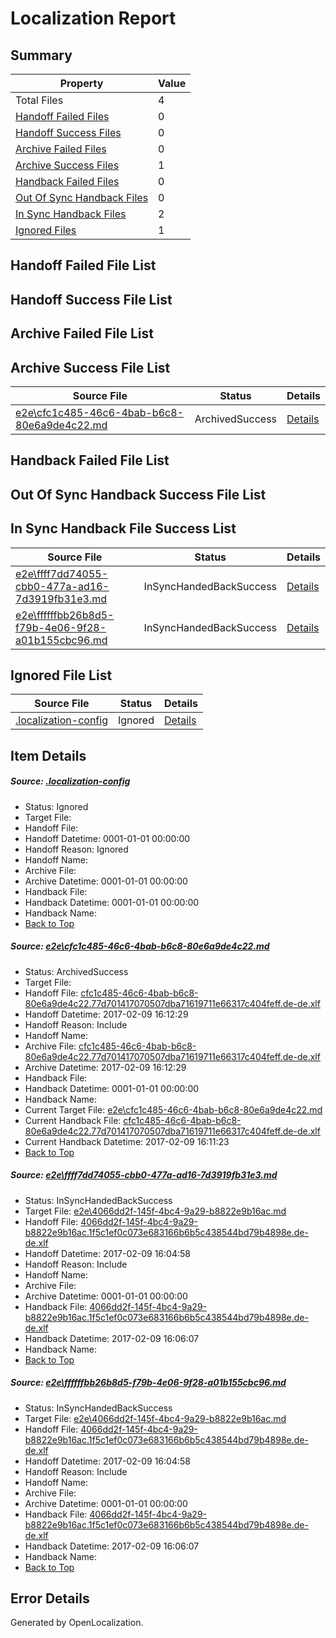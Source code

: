 # <a name='report-top'></a> Localization Report

## Summary
 Property | Value 
 -------- | ----- 
 Total Files | 4
[ Handoff Failed Files ](#handoff-failed-list)| 0
[ Handoff Success Files ](#handoff-success-list)| 0
[ Archive Failed Files ](#archive-failed-list)| 0
[ Archive Success Files ](#archive-success-list)| 1
[ Handback Failed Files ](#handback-failed-list)| 0
[ Out Of Sync Handback Files ](#outofsync-handback-success-list)| 0
[ In Sync Handback Files ](#insync-handback-success-list)| 2
[ Ignored Files ](#ignored-list)| 1

## <a name='handoff-failed-list'></a> Handoff Failed File List

## <a name='handoff-success-list'></a> Handoff Success File List

## <a name='archive-failed-list'></a> Archive Failed File List

## <a name='archive-success-list'></a> Archive Success File List
 Source File | Status | Details 
 ----------- | ------ | ------- 
 [e2e\cfc1c485-46c6-4bab-b6c8-80e6a9de4c22.md](https://github.com/OpenLocalizationTestOrg/ol-test0/blob/16cbf9132e7f0dd8e05c3b47db0ac14705a83ec3/e2e/cfc1c485-46c6-4bab-b6c8-80e6a9de4c22.md) | ArchivedSuccess | [Details](#08abbc2fbae6f506babe0777edac51c114eb55ad1)

## <a name='handback-failed-list'></a> Handback Failed File List

## <a name='outofsync-handback-success-list'></a> Out Of Sync Handback Success File List

## <a name='insync-handback-success-list'></a> In Sync Handback File Success List
 Source File | Status | Details 
 ----------- | ------ | ------- 
 [e2e\ffff7dd74055-cbb0-477a-ad16-7d3919fb31e3.md](https://github.com/OpenLocalizationTestOrg/ol-test0/blob/6f24fd9ef516f1944f4a07fbf850af948bcc2b5a/e2e/ffff7dd74055-cbb0-477a-ad16-7d3919fb31e3.md) | InSyncHandedBackSuccess | [Details](#12ace0cbeef574502f1f412498285d884e59b23d2)
 [e2e\ffffffbb26b8d5-f79b-4e06-9f28-a01b155cbc96.md](https://github.com/OpenLocalizationTestOrg/ol-test0/blob/16cbf9132e7f0dd8e05c3b47db0ac14705a83ec3/e2e/ffffffbb26b8d5-f79b-4e06-9f28-a01b155cbc96.md) | InSyncHandedBackSuccess | [Details](#12ace0cbeef574502f1f412498285d884e59b23d3)

## <a name='ignored-list'></a> Ignored File List
 Source File | Status | Details 
 ----------- | ------ | ------- 
 [.localization-config](https://github.com/OpenLocalizationTestOrg/ol-test0/blob/16cbf9132e7f0dd8e05c3b47db0ac14705a83ec3/.localization-config) | Ignored | [Details](#cb0632cf59c1387fc1742bfb9fa3c47f87e2e5c90)

## Item Details
##### <a name='cb0632cf59c1387fc1742bfb9fa3c47f87e2e5c90'></a> Source: [.localization-config](https://github.com/OpenLocalizationTestOrg/ol-test0/blob/16cbf9132e7f0dd8e05c3b47db0ac14705a83ec3/.localization-config)
* Status: Ignored
* Target File: 
* Handoff File: 
* Handoff Datetime: 0001-01-01 00:00:00
* Handoff Reason: Ignored
* Handoff Name: 
* Archive File: 
* Archive Datetime: 0001-01-01 00:00:00
* Handback File: 
* Handback Datetime: 0001-01-01 00:00:00
* Handback Name: 
* [Back to Top](#report-top)

##### <a name='08abbc2fbae6f506babe0777edac51c114eb55ad1'></a> Source: [e2e\cfc1c485-46c6-4bab-b6c8-80e6a9de4c22.md](https://github.com/OpenLocalizationTestOrg/ol-test0/blob/16cbf9132e7f0dd8e05c3b47db0ac14705a83ec3/e2e/cfc1c485-46c6-4bab-b6c8-80e6a9de4c22.md)
* Status: ArchivedSuccess
* Target File: 
* Handoff File: [cfc1c485-46c6-4bab-b6c8-80e6a9de4c22.77d701417070507dba71619711e66317c404feff.de-de.xlf](https://github.com/OpenLocalizationTestOrg/ol-test0-handoff/blob/5021d9e3e396b1bbba9a3c3c82777e90fab506f3/ol-handoff/OpenLocalizationTestOrg/ol-test0-dede/shujia/ht/cfc1c485-46c6-4bab-b6c8-80e6a9de4c22.77d701417070507dba71619711e66317c404feff.de-de.xlf)
* Handoff Datetime: 2017-02-09 16:12:29
* Handoff Reason: Include
* Handoff Name: 
* Archive File: [cfc1c485-46c6-4bab-b6c8-80e6a9de4c22.77d701417070507dba71619711e66317c404feff.de-de.xlf](https://github.com/OpenLocalizationTestOrg/ol-test0-handoff/blob/7ed052d901fee49f80c11cbe88d7029fe3ea70cd/ol-archive/OpenLocalizationTestOrg/ol-test0-dede/shujia/ht/cfc1c485-46c6-4bab-b6c8-80e6a9de4c22.77d701417070507dba71619711e66317c404feff.de-de.xlf)
* Archive Datetime: 2017-02-09 16:12:29
* Handback File: 
* Handback Datetime: 0001-01-01 00:00:00
* Handback Name: 
* Current Target File: [e2e\cfc1c485-46c6-4bab-b6c8-80e6a9de4c22.md](https://github.com/OpenLocalizationTestOrg/ol-test0-dede/blob/a1c27439335a55fda3c1053d682e8347cec78682/e2e/cfc1c485-46c6-4bab-b6c8-80e6a9de4c22.md)
* Current Handback File: [cfc1c485-46c6-4bab-b6c8-80e6a9de4c22.77d701417070507dba71619711e66317c404feff.de-de.xlf](https://github.com/OpenLocalizationTestOrg/ol-test0-handback/blob/e053c9147717f6a9e90b76e2ed9a758626df44ed/ol-handback/OpenLocalizationTestOrg/ol-test0-dede/shujia/ht/cfc1c485-46c6-4bab-b6c8-80e6a9de4c22.77d701417070507dba71619711e66317c404feff.de-de.xlf)
* Current Handback Datetime: 2017-02-09 16:11:23
* [Back to Top](#report-top)

##### <a name='12ace0cbeef574502f1f412498285d884e59b23d2'></a> Source: [e2e\ffff7dd74055-cbb0-477a-ad16-7d3919fb31e3.md](https://github.com/OpenLocalizationTestOrg/ol-test0/blob/6f24fd9ef516f1944f4a07fbf850af948bcc2b5a/e2e/ffff7dd74055-cbb0-477a-ad16-7d3919fb31e3.md)
* Status: InSyncHandedBackSuccess
* Target File: [e2e\4066dd2f-145f-4bc4-9a29-b8822e9b16ac.md](https://github.com/OpenLocalizationTestOrg/ol-test0-dede/blob/008e1f5313d660266deb3a689a5f1fb9946727b2/e2e/4066dd2f-145f-4bc4-9a29-b8822e9b16ac.md)
* Handoff File: [4066dd2f-145f-4bc4-9a29-b8822e9b16ac.1f5c1ef0c073e683166b6b5c438544bd79b4898e.de-de.xlf](https://github.com/OpenLocalizationTestOrg/ol-test0-handoff/blob/58a1a5f3e11135b49be6e135060f0b44917b4ff8/ol-handoff/OpenLocalizationTestOrg/ol-test0-dede/shujia/ht/4066dd2f-145f-4bc4-9a29-b8822e9b16ac.1f5c1ef0c073e683166b6b5c438544bd79b4898e.de-de.xlf)
* Handoff Datetime: 2017-02-09 16:04:58
* Handoff Reason: Include
* Handoff Name: 
* Archive File: 
* Archive Datetime: 0001-01-01 00:00:00
* Handback File: [4066dd2f-145f-4bc4-9a29-b8822e9b16ac.1f5c1ef0c073e683166b6b5c438544bd79b4898e.de-de.xlf](https://github.com/OpenLocalizationTestOrg/ol-test0-handback/blob/c4e55de06a5e119390cdadb01a5e250c0c84c737/ol-handback/OpenLocalizationTestOrg/ol-test0-dede/shujia/ht/4066dd2f-145f-4bc4-9a29-b8822e9b16ac.1f5c1ef0c073e683166b6b5c438544bd79b4898e.de-de.xlf)
* Handback Datetime: 2017-02-09 16:06:07
* Handback Name: 
* [Back to Top](#report-top)

##### <a name='12ace0cbeef574502f1f412498285d884e59b23d3'></a> Source: [e2e\ffffffbb26b8d5-f79b-4e06-9f28-a01b155cbc96.md](https://github.com/OpenLocalizationTestOrg/ol-test0/blob/16cbf9132e7f0dd8e05c3b47db0ac14705a83ec3/e2e/ffffffbb26b8d5-f79b-4e06-9f28-a01b155cbc96.md)
* Status: InSyncHandedBackSuccess
* Target File: [e2e\4066dd2f-145f-4bc4-9a29-b8822e9b16ac.md](https://github.com/OpenLocalizationTestOrg/ol-test0-dede/blob/008e1f5313d660266deb3a689a5f1fb9946727b2/e2e/4066dd2f-145f-4bc4-9a29-b8822e9b16ac.md)
* Handoff File: [4066dd2f-145f-4bc4-9a29-b8822e9b16ac.1f5c1ef0c073e683166b6b5c438544bd79b4898e.de-de.xlf](https://github.com/OpenLocalizationTestOrg/ol-test0-handoff/blob/58a1a5f3e11135b49be6e135060f0b44917b4ff8/ol-handoff/OpenLocalizationTestOrg/ol-test0-dede/shujia/ht/4066dd2f-145f-4bc4-9a29-b8822e9b16ac.1f5c1ef0c073e683166b6b5c438544bd79b4898e.de-de.xlf)
* Handoff Datetime: 2017-02-09 16:04:58
* Handoff Reason: Include
* Handoff Name: 
* Archive File: 
* Archive Datetime: 0001-01-01 00:00:00
* Handback File: [4066dd2f-145f-4bc4-9a29-b8822e9b16ac.1f5c1ef0c073e683166b6b5c438544bd79b4898e.de-de.xlf](https://github.com/OpenLocalizationTestOrg/ol-test0-handback/blob/c4e55de06a5e119390cdadb01a5e250c0c84c737/ol-handback/OpenLocalizationTestOrg/ol-test0-dede/shujia/ht/4066dd2f-145f-4bc4-9a29-b8822e9b16ac.1f5c1ef0c073e683166b6b5c438544bd79b4898e.de-de.xlf)
* Handback Datetime: 2017-02-09 16:06:07
* Handback Name: 
* [Back to Top](#report-top)


## Error Details

Generated by OpenLocalization.
